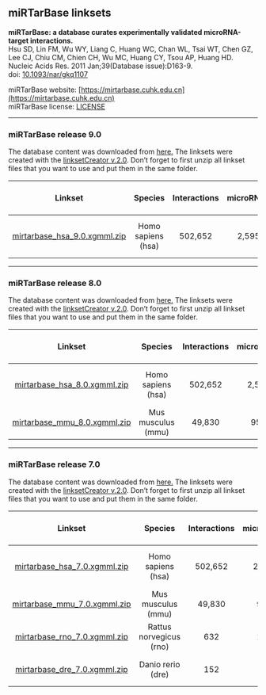 ## miRTarBase linksets

**miRTarBase: a database curates experimentally validated microRNA-target interactions.<br/>**
Hsu SD, Lin FM, Wu WY, Liang C, Huang WC, Chan WL, Tsai WT, Chen GZ, Lee CJ, Chiu CM, Chien CH, Wu MC, Huang CY, Tsou AP, Huang HD.<br/>
Nucleic Acids Res. 2011 Jan;39(Database issue):D163-9.<br/>
doi: [10.1093/nar/gkq1107](http://dx.doi.org/10.1093/nar/gkq1107)

miRTarBase website: [https://mirtarbase.cuhk.edu.cn](https://mirtarbase.cuhk.edu.cn)<br/>
miRTarBase license: [LICENSE](https://mirtarbase.cuhk.edu.cn/~miRTarBase/miRTarBase_2022/cache/download/LICENSE)


---

### miRTarBase release 9.0

The database content was downloaded from [here.](http://mirtarbase.cuhk.edu.cn/php/download.php?ver=9.0&opt=show)
The linksets were created with the [linksetCreator v.2.0](https://github.com/CyTargetLinker/linksetCreator). Don’t forget to first unzip all linkset files that you want to use and put them in the same folder.

| **Linkset** | **Species** | **Interactions** | **microRNAs** | **Target genes** | **Supported gene identifiers** |
| :---: | :---: | :---: | :---: | :---: | :---: |
| [mirtarbase_hsa_9.0.xgmml.zip](https://zenodo.org/records/13789211/files/mirtarbase_hsa_9.0.xgmml?download=1) | Homo sapiens (hsa) | 502,652 | 2,595 | 15,038 | NCBI Gene, Ensembl, HGNC | 

---

### miRTarBase release 8.0

The database content was downloaded from [here.](http://mirtarbase.cuhk.edu.cn/php/download.php?ver=8.0&opt=show)
The linksets were created with the [linksetCreator v.2.0](https://github.com/CyTargetLinker/linksetCreator). Don’t forget to first unzip all linkset files that you want to use and put them in the same folder.

| **Linkset** | **Species** | **Interactions** | **microRNAs** | **Target genes** | **Supported gene identifiers** |
| :---: | :---: | :---: | :---: | :---: | :---: |
| [mirtarbase_hsa_8.0.xgmml.zip](https://zenodo.org/records/13789211/files/mirtarbase_hsa_9.0.xgmml?download=1) | Homo sapiens (hsa) | 502,652 | 2,595 | 15,038 | NCBI Gene, Ensembl, HGNC | 
| [mirtarbase_mmu_8.0.xgmml.zip](https://ndownloader.figshare.com/files/22791344?private_link=b2546e0100ab03fb520c) | Mus musculus (mmu) | 49,830 | 958 | 7,233 | NCBI Gene, Ensembl | 

---

### miRTarBase release 7.0

The database content was downloaded from [here.](http://mirtarbase.mbc.nctu.edu.tw/php/download.php?ver=7.0&opt=show)
The linksets were created with the [linksetCreator v.2.0](https://github.com/CyTargetLinker/linksetCreator). Don’t forget to first unzip all linkset files that you want to use and put them in the same folder.

| **Linkset** | **Species** | **Interactions** | **microRNAs** | **Target genes** | **Supported gene identifiers** |
| :---: | :---: | :---: | :---: | :---: | :---: |
| [mirtarbase_hsa_7.0.xgmml.zip](https://ndownloader.figshare.com/files/21623595?private_link=1e4ab8399f3e67474fc9) | Homo sapiens (hsa) | 502,652 | 2,595 | 15,038 | NCBI Gene, Ensembl, HGNC | 
| [mirtarbase_mmu_7.0.xgmml.zip](https://ndownloader.figshare.com/files/21623601?private_link=1e4ab8399f3e67474fc9) | Mus musculus (mmu) | 49,830 | 958 | 7,233 | NCBI Gene, Ensembl | 
| [mirtarbase_rno_7.0.xgmml.zip](https://ndownloader.figshare.com/files/21623604?private_link=1e4ab8399f3e67474fc9) | Rattus norvegicus (rno) | 632 | 179 | 344 | NCBI Gene, Ensembl | 
| [mirtarbase_dre_7.0.xgmml.zip](https://ndownloader.figshare.com/files/21623607?private_link=1e4ab8399f3e67474fc9) | Danio rerio (dre) | 152 | 45 | 107 | NCBI Gene, Ensembl | 
